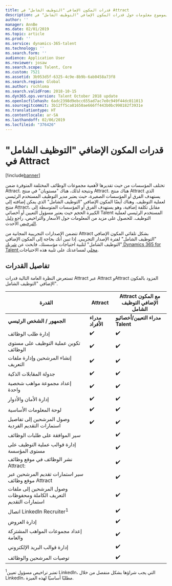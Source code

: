 ```yaml
---
title: قدرات المكون الإضافي "التوظيف الشامل" في Attract
description: يوفر هذا الموضوع معلومات حول قدرات المكون الإضافي "التوظيف الشامل" في Attract‬ في Microsoft Dynamics 365 for Talent.
author: ''
manager: AnnBe
ms.date: 02/01/2019
ms.topic: article
ms.prod: ''
ms.service: dynamics-365-talent
ms.technology: ''
ms.search.form: ''
audience: Application User
ms.reviewer: josaw
ms.search.scope: Talent, Core
ms.custom: 7521
ms.assetid: 3b953d5f-6325-4c9e-8b9b-6ab0458a73f8
ms.search.region: Global
ms.author: rschloma
ms.search.validFrom: 2018-10-15
ms.dyn365.ops.version: Talent October 2018 update
ms.openlocfilehash: 6adc2398d9ebcc655ad7ac7e0c949f44dc011013
ms.sourcegitcommit: 3b12ff5ca81650ae666ff443b0bc998182f3931e
ms.translationtype: HT
ms.contentlocale: ar-SA
ms.lasthandoff: 02/06/2019
ms.locfileid: "376426"
---
```

# <a name="attract-comprehensive-hiring-add-on-capabilities"></a>قدرات المكون الإضافي "التوظيف الشامل" في Attract

[!include[banner](../includes/banner.md)]

تختلف المؤسسات من حيث تقديرها لأهمية مجموعات الوظائف المختلفة المتوفرة ضمن Attract. ونتيجة لذلك، هناك "مستويان" في منتج Attract. هناك منتج Attract الذي يستهدف الفرق أو المؤسسات الصغيرة، حيث يعتبر مدير التوظيف المستخدم الرئيسي لعملية التوظيف. وهناك أيضًا المكون الإضافي "التوظيف الشامل" الذي يمكن إضافته إلى منتج Attract، مقابل تكلفة إضافية، وهو يستهدف الفرق أو المؤسسات المتوسطة إلى الكبيرة الحجم حيث يعتبر مسؤول التعيين أو أخصائي Talent المستخدم الرئيسي لعملية التوظيف.
للحصول على مزيد من المعلومات حول الأسعار والتراخيص، راجع [دليل الترخيص](https://mbs.microsoft.com/Files/public/365/Dynamics365LicensingGuide.pdf) الأحدث.

تتضمن الإصدارات التجريبية المجانية من Attract بشكل تلقائي المكون الإضافي "التوظيف الشامل" لفترة الإصدار التجريبي. إذا تبين أنك بحاجة إلى المكون الإضافي "التوظيف الشامل" لتلبية احتياجات مؤسستك، فابحث عن [شريك Dynamics 365 for Talent محلي](https://dynamics.microsoft.com/partners/find-a-partner/) لمساعدتك على تلبية هذه الاحتياجات.

## <a name="capability-details"></a>تفاصيل القدرات

تستعرض النظرة العامة التالية قدرات Attract عبر Attract وAttract المزود بالمكون الإضافي "التوظيف الشامل".

| **القدرة**                                           | **Attract**         | **Attract مع المكون الإضافي التوظيف الشامل** |
|----------------------------------------------------------|---------------------|---------------------------------------|
| **الجمهور / الشخص**  **الرئيسي‏‎**                      | **مدراء الأفراد** | **مدراء التعيين/أخصائيو Talent**    |
| إدارة طلب الوظائف                                | :heavy_check_mark:   | :heavy_check_mark:                    |
| تكوين عملية التوظيف على مستوى الوظائف                    | :heavy_check_mark:   | :heavy_check_mark:                    |
| إنشاء المرشحين وإدارة ملفات التعريف                  | :heavy_check_mark:   | :heavy_check_mark:                    |
| جدولة المقابلات الذكية                         | :heavy_check_mark:  | :heavy_check_mark:                    |
| إعداد مجموعة مواهب شخصية واحدة                        | :heavy_check_mark:   | :heavy_check_mark:                    |
| إدارة الأمان والأدوار                              | :heavy_check_mark:   | :heavy_check_mark:                    |
| لوحة المعلومات الأساسية                                          | :heavy_check_mark:   | :heavy_check_mark:                    |
| وصول المرشحين إلى تفاصيل استمارات التقديم الفردية        | :heavy_check_mark:   | :heavy_check_mark:                    |
| سير الموافقة على طلبات الوظائف                             |                     | :heavy_check_mark:                    |
| إدارة قوالب عملية التوظيف على مستوى المؤسسة    |                     | :heavy_check_mark:                    |
| نشر الوظائف في موقع وظائف Attract:                       |                     | :heavy_check_mark:                    |
| سير استمارات تقديم المرشحين عبر موقع وظائف Attract   |                      | :heavy_check_mark:                    |
| وصول المرشحين إلى ملفات التعريف الكاملة ومحفوظات استمارات التقديم |                     | :heavy_check_mark:                    |
| اتصال LinkedIn Recruiter<sup>1</sup>                |                     | :heavy_check_mark:                    |
| إدارة العروض                                         |                     | :heavy_check_mark:                    |
| إعداد مجموعات المواهب المشتركة والعامة                     |                     | :heavy_check_mark:                    |
| إدارة قوالب البريد الإلكتروني                                |                     | :heavy_check_mark:                    |
| توصيات المرشحين والوظائف                        |                     | :heavy_check_mark:                    |


<sup>1</sup>تعتبر تراخيص مسؤول تعيين LinkedIn، التي يجب شراؤها بشكل منفصل من خلال LinkedIn، مطلبًا أساسيًا لهذه الميزة.
